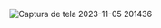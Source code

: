 ![Captura de tela 2023-11-05 201436](https://github.com/Luann8/Pandas-python-mais-de-9k-produtos/assets/133384636/c6ab321c-2008-4575-bb40-c66fd4898893)

